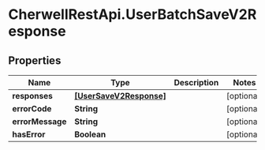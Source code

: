 # CherwellRestApi.UserBatchSaveV2Response

## Properties
Name | Type | Description | Notes
------------ | ------------- | ------------- | -------------
**responses** | [**[UserSaveV2Response]**](UserSaveV2Response.md) |  | [optional] 
**errorCode** | **String** |  | [optional] 
**errorMessage** | **String** |  | [optional] 
**hasError** | **Boolean** |  | [optional] 


